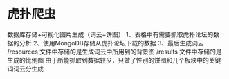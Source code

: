 # 虎扑爬虫
数据库存储+可视化图片生成（词云+饼图）
1、表格中有需要抓取虎扑论坛的数据的分析
2、使用MongoDB存储从虎扑论坛下载的数据
3、最后生成词云
/resources 文件中存储的是生成词云中所用到的背景图
/results 文件中存储的是生成的比例图
由于所能抓取到数据较少，只做了性别的饼图和几个板块中的关键词词云分生成